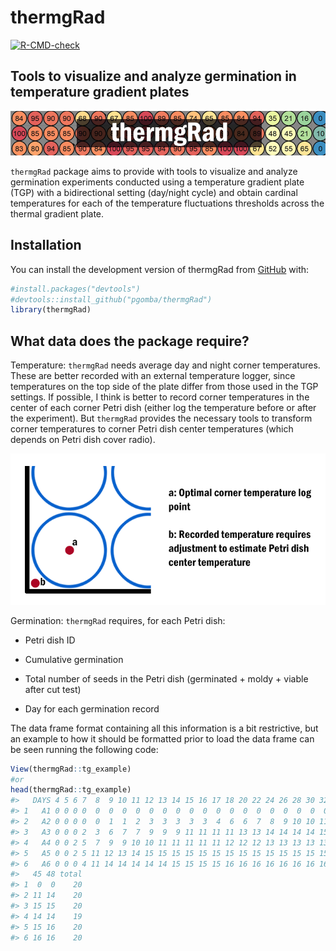 
<!-- README.md is generated from README.Rmd. Please edit that file -->

# thermgRad

<!-- badges: start -->

[![R-CMD-check](https://github.com/pgomba/thermgRad/workflows/R-CMD-check/badge.svg)](https://github.com/pgomba/thermgRad/actions)
<!-- badges: end -->

## Tools to visualize and analyze germination in temperature gradient plates

![](images/head_title.png)

`thermgRad` package aims to provide with tools to visualize and analyze
germination experiments conducted using a temperature gradient plate
(TGP) with a bidirectional setting (day/night cycle) and obtain cardinal
temperatures for each of the temperature fluctuations thresholds across
the thermal gradient plate.

## Installation

You can install the development version of thermgRad from
[GitHub](https://github.com/) with:

``` r
#install.packages("devtools")
#devtools::install_github("pgomba/thermgRad") 
library(thermgRad)
```

## What data does the package require?

Temperature: `thermgRad` needs average day and night corner
temperatures. These are better recorded with an external temperature
logger, since temperatures on the top side of the plate differ from
those used in the TGP settings. If possible, I think is better to record
corner temperatures in the center of each corner Petri dish (either log
the temperature before or after the experiment). But `thermgRad`
provides the necessary tools to transform corner temperatures to corner
Petri dish center temperatures (which depends on Petri dish cover
radio).

<img src="images/scheme.png" width="672"/>

Germination: `thermgRad` requires, for each Petri dish:

-   Petri dish ID

-   Cumulative germination

-   Total number of seeds in the Petri dish (germinated + moldy + viable
    after cut test)

-   Day for each germination record

The data frame format containing all this information is a bit
restrictive, but an example to how it should be formatted prior to load
the data frame can be seen running the following code:

``` r
View(thermgRad::tg_example) 
#or
head(thermgRad::tg_example)
#>   DAYS 4 5 6 7  8  9 10 11 12 13 14 15 16 17 18 20 22 24 26 28 30 32 35 38 42
#> 1   A1 0 0 0 0  0  0  0  0  0  0  0  0  0  0  0  0  0  0  0  0  0  0  0  0  0
#> 2   A2 0 0 0 0  0  1  1  2  3  3  3  3  3  4  6  6  7  8  9 10 10 11 11 11 11
#> 3   A3 0 0 0 2  3  6  7  7  9  9  9 11 11 11 11 13 13 14 14 14 14 15 15 15 15
#> 4   A4 0 0 2 5  7  9  9 10 10 11 11 11 11 11 12 12 12 13 13 13 13 13 13 13 13
#> 5   A5 0 0 2 5 11 12 13 14 15 15 15 15 15 15 15 15 15 15 15 15 15 15 15 15 15
#> 6   A6 0 0 0 4 11 14 14 14 14 14 15 15 15 15 16 16 16 16 16 16 16 16 16 16 16
#>   45 48 total
#> 1  0  0    20
#> 2 11 14    20
#> 3 15 15    20
#> 4 14 14    19
#> 5 15 16    20
#> 6 16 16    20
```
